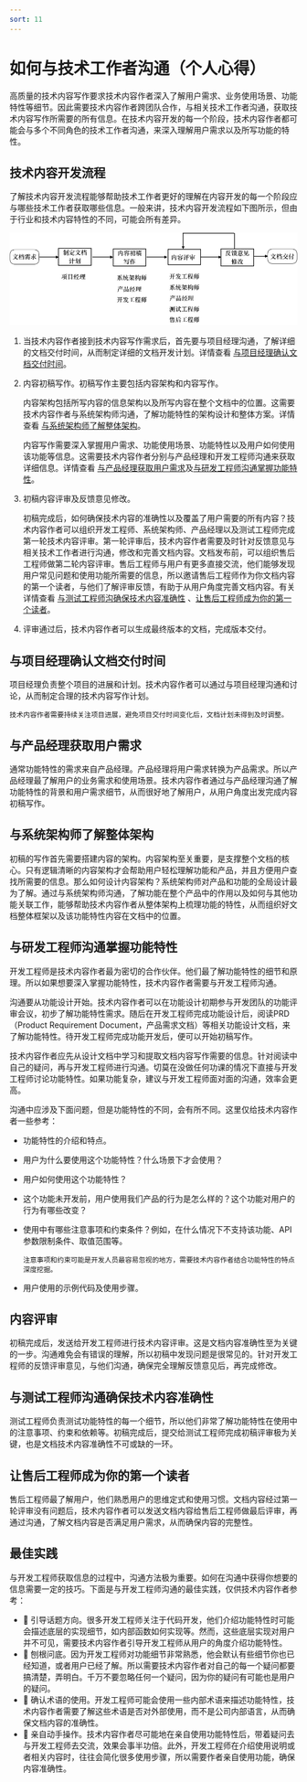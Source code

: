```yaml
---
sort: 11
---
```


# 如何与技术工作者沟通（个人心得）

高质量的技术内容写作要求技术内容作者深入了解用户需求、业务使用场景、功能特性等细节。因此需要技术内容作者跨团队合作，与相关技术工作者沟通，获取技术内容写作所需要的所有信息。在技术内容开发的每一个阶段，技术内容作者都可能会与多个不同角色的技术工作者沟通，来深入理解用户需求以及所写功能的特性。

## 技术内容开发流程

了解技术内容开发流程能够帮助技术工作者更好的理解在内容开发的每一个阶段应与哪些技术工作者获取哪些信息。一般来讲，技术内容开发流程如下图所示，但由于行业和技术内容特性的不同，可能会所有差异。

![](./workflow.png)

1. 当技术内容作者接到技术内容写作需求后，首先要与项目经理沟通，了解详细的文档交付时间，从而制定详细的文档开发计划。详情查看 [与项目经理确认文档交付时间](##与项目经理确认文档交付时间)。
2. 内容初稿写作。初稿写作主要包括内容架构和内容写作。
 
   内容架构包括所写内容的信息架构以及所写内容在整个文档中的位置。这需要技术内容作者与系统架构师沟通，了解功能特性的架构设计和整体方案。详情查看 [与系统架构师了解整体架构](##与系统架构师了解整体架构)。
   
   内容写作需要深入掌握用户需求、功能使用场景、功能特性以及用户如何使用该功能等信息。这需要技术内容作者分别与产品经理和开发工程师沟通来获取详细信息。详情查看 [与产品经理获取用户需求](##与产品经理获取用户需求)及[与研发工程师沟通掌握功能特性](##与研发工程师沟通掌握功能特性)。
3. 初稿内容评审及反馈意见修改。

    初稿完成后，如何确保技术内容的准确性以及覆盖了用户需要的所有内容？技术内容作者可以组织开发工程师、系统架构师、产品经理以及测试工程师完成第一轮技术内容评审。第一轮评审后，技术内容作者需要及时针对反馈意见与相关技术工作者进行沟通，修改和完善文档内容。文档发布前，可以组织售后工程师做第二轮内容评审。售后工程师与用户有更多直接交流，他们能够发现用户常见问题和使用功能所需要的信息，所以邀请售后工程师作为你文档内容的第一个读者，与他们了解评审反馈，有助于从用户角度完善文档内容。有关详情查看 [与测试工程师沟确保技术内容准确性](##与测试工程师沟确保技术内容准确性) 、[让售后工程师成为你的第一个读者](##让售后工程师成为你的第一个读者)。
4. 评审通过后，技术内容作者可以生成最终版本的文档，完成版本交付。

## 与项目经理确认文档交付时间

项目经理负责整个项目的进展和计划。技术内容作者可以通过与项目经理沟通和讨论，从而制定合理的技术内容写作计划。

```note
技术内容作者需要持续关注项目进展，避免项目交付时间变化后，文档计划未得到及时调整。
```

## 与产品经理获取用户需求

通常功能特性的需求来自产品经理。产品经理将用户需求转换为产品需求。所以产品经理最了解用户的业务需求和使用场景。技术内容作者通过与产品经理沟通了解功能特性的背景和用户需求细节，从而很好地了解用户，从用户角度出发完成内容初稿写作。

## 与系统架构师了解整体架构

初稿的写作首先需要搭建内容的架构。内容架构至关重要，是支撑整个文档的核心。只有逻辑清晰的内容架构才会帮助用户轻松理解功能和产品，并且方便用户查找所需要的信息。那么如何设计内容架构？系统架构师对产品和功能的全局设计最为了解。通过与系统架构师沟通，了解功能在整个产品中的作用以及如何与其他功能关联工作，能够帮助技术内容作者从整体架构上梳理功能的特性，从而组织好文档整体框架以及该功能特性内容在文档中的位置。

## 与研发工程师沟通掌握功能特性

开发工程师是技术内容作者最为密切的合作伙伴。他们最了解功能特性的细节和原理。所以如果想要深入掌握功能特性，技术内容作者需要与开发工程师沟通。

沟通要从功能设计开始。技术内容作者可以在功能设计初期参与开发团队的功能评审会议，初步了解功能特性需求。随后在开发工程师完成功能设计后，阅读PRD（Product Requirement Document，产品需求文档）等相关功能设计文档，来了解功能特性。待开发工程师完成功能开发后，便可以开始初稿写作。

技术内容作者应先从设计文档中学习和提取文档内容写作需要的信息。针对阅读中自己的疑问，再与开发工程师进行沟通。切莫在没做任何功课的情况下直接与开发工程师讨论功能特性。如果功能复杂，建议与开发工程师面对面的沟通，效率会更高。

沟通中应涉及下面问题，但是功能特性的不同，会有所不同。这里仅给技术内容作者一些参考：

- 功能特性的介绍和特点。
- 用户为什么要使用这个功能特性？什么场景下才会使用？
- 用户如何使用这个功能特性？
- 这个功能未开发前，用户使用我们产品的行为是怎么样的？这个功能对用户的行为有哪些改变？
- 使用中有哪些注意事项和约束条件？例如，在什么情况下不支持该功能、API参数限制条件、取值范围等。

  ```note
  注意事项和约束可能是开发人员最容易忽视的地方，需要技术内容作者结合功能特性的特点深度挖掘。
  ```
- 用户使用的示例代码及使用步骤。

## 内容评审

初稿完成后，发送给开发工程师进行技术内容评审。这是文档内容准确性至为关键的一步。沟通难免会有错误的理解，所以初稿中发现问题是很常见的。针对开发工程师的反馈评审意见，与他们沟通，确保完全理解反馈意见后，再完成修改。

## 与测试工程师沟通确保技术内容准确性

测试工程师负责测试功能特性的每一个细节，所以他们非常了解功能特性在使用中的注意事项、约束和依赖等。初稿完成后，提交给测试工程师完成初稿评审极为关键，也是文档技术内容准确性不可或缺的一环。

## 让售后工程师成为你的第一个读者

售后工程师最了解用户，他们熟悉用户的思维定式和使用习惯。文档内容经过第一轮评审没有问题后，技术内容作者可以发送文档内容给售后工程师做最后评审，再通过沟通，了解文档内容是否满足用户需求，从而确保内容的完整性。

## 最佳实践

与开发工程师获取信息的过程中，沟通方法极为重要。如何在沟通中获得你想要的信息需要一定的技巧。下面是与开发工程师沟通的最佳实践，仅供技术内容作者参考：

- 	引导话题方向。很多开发工程师关注于代码开发，他们介绍功能特性时可能会描述底层的实现细节，如内部函数如何实现等。然而，这些底层实现对用户并不可见，需要技术内容作者引导开发工程师从用户的角度介绍功能特性。
- 	刨根问底。因为开发工程师对功能细节非常熟悉，他会默认有些细节你也已经知道，或者用户已经了解。所以需要技术内容作者对自己的每一个疑问都要搞清楚，弄明白。千万不要忽略任何一个疑问，因为你的疑问有可能也是用户的疑问。
- 	确认术语的使用。开发工程师可能会使用一些内部术语来描述功能特性，技术内容作者需要了解这些术语是否对外部使用，而不是公司内部语言，从而确保文档内容的准确性。
- 	亲自动手操作。技术内容作者尽可能地在亲自使用功能特性后，带着疑问去与开发工程师去交流，效果会事半功倍。此外，开发工程师在介绍使用说明或者相关内容时，往往会简化很多使用步骤，所以需要作者亲自使用功能，确保内容准确性。
